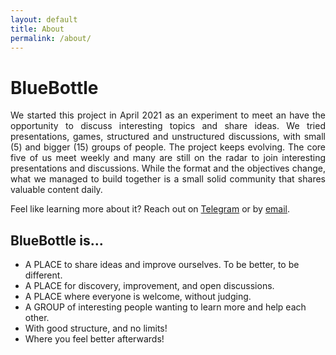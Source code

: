 ```yaml
---
layout: default
title: About
permalink: /about/
---
```

# BlueBottle
<div align="justify">
<p>We started this project in April 2021 as an experiment to meet an have the opportunity to discuss interesting topics and share ideas. We tried presentations, games, structured and unstructured discussions, with small (5) and bigger (15) groups of people. The project keeps evolving. The core five of us meet weekly and many are still on the radar to join interesting presentations and discussions. While the format and the objectives change, what we managed to build together is a small solid community that shares valuable content daily.</p>
<p>Feel like learning more about it? Reach out on <a href="https://t.me/RicCap">Telegram</a> or by <a href="mailto:capraroriccardo@gmail.com">email</a>.</p>
</div>

## BlueBottle is...
+ A PLACE to share ideas and improve ourselves. To be better, to be different.
+ A PLACE for discovery, improvement, and open discussions.
+ A PLACE where everyone is welcome, without judging.
+ A GROUP of interesting people wanting to learn more and help each other.
+ With good structure, and no limits!
+ Where you feel better afterwards!